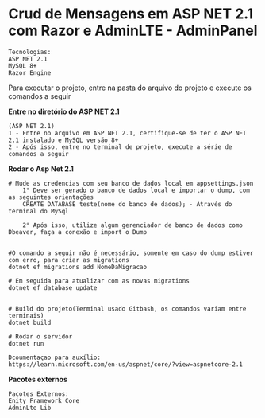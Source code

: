 # Crud de Mensagens em ASP NET 2.1 com Razor e AdminLTE - AdminPanel

```
Tecnologias: 
ASP NET 2.1
MySQL 8+
Razor Engine
```

Para executar o projeto, entre na pasta do arquivo do projeto e execute os comandos a seguir


**Entre no diretório do ASP NET 2.1**
```
(ASP NET 2.1)
1 - Entre no arquivo em ASP NET 2.1, certifique-se de ter o ASP NET 2.1 instalado e MySQL versão 8+
2 - Após isso, entre no terminal de projeto, execute a série de comandos a seguir
```

**Rodar o Asp Net 2.1**
```
# Mude as credencias com seu banco de dados local em appsettings.json
    1° Deve ser gerado o banco de dados local e importar o dump, com as seguintes orientações
    CREATE DATABASE teste(nome do banco de dados); - Através do terminal do MySql

    2° Após isso, utilize algum gerenciador de banco de dados como Dbeaver, faça a conexão e import o Dump 


#O comando a seguir não é necessário, somente em caso do dump estiver com erro, para criar as migrations 
dotnet ef migrations add NomeDaMigracao

# Em seguida para atualizar com as novas migrations
dotnet ef database update


# Build do projeto(Terminal usado Gitbash, os comandos variam entre terminais)
dotnet build

# Rodar o servidor
dotnet run 

Dcoumentaçao para auxílio:
https://learn.microsoft.com/en-us/aspnet/core/?view=aspnetcore-2.1
```

**Pacotes externos**
```
Pacotes Externos:
Enity Framework Core 
AdminLte Lib
```